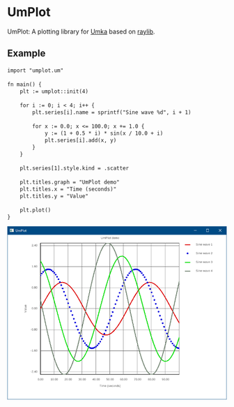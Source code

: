 # UmPlot
UmPlot: A plotting library for [Umka](https://github.com/vtereshkov/umka-lang) based on [raylib](https://www.raylib.com).

## Example
```
import "umplot.um"

fn main() {
    plt := umplot::init(4)

    for i := 0; i < 4; i++ {
        plt.series[i].name = sprintf("Sine wave %d", i + 1)

        for x := 0.0; x <= 100.0; x += 1.0 {
            y := (1 + 0.5 * i) * sin(x / 10.0 + i)
            plt.series[i].add(x, y)
        }
    }

    plt.series[1].style.kind = .scatter

    plt.titles.graph = "UmPlot demo"
    plt.titles.x = "Time (seconds)"
    plt.titles.y = "Value"

    plt.plot()
}

```
![](umplot.png)

